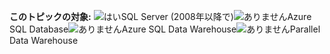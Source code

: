 **このトピックの対象:** ![はい](media/yes.png "はい")SQL Server \(2008年以降で\)![ありません](media/no.png "ありません")Azure SQL Database![ありません](media/no.png "ありません")Azure SQL Data Warehouse![ありません](media/no.png "ありません")Parallel Data Warehouse
